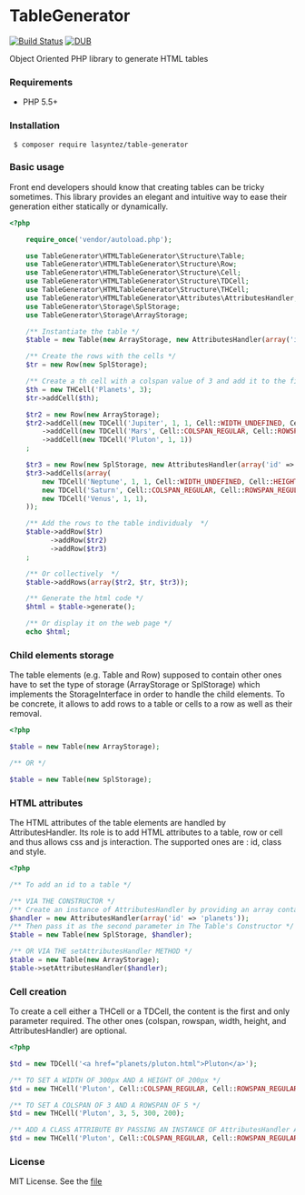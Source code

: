 # TableGenerator

[![Build Status](https://travis-ci.org/laSyntez/TableGenerator.svg?branch=master)](https://travis-ci.org/laSyntez/TableGenerator)
[![DUB](https://img.shields.io/dub/l/vibe-d.svg)](./LICENSE.md)

Object Oriented PHP library to generate HTML tables

### Requirements

 * PHP 5.5+

### Installation

```cli
 $ composer require lasyntez/table-generator
```

### Basic usage

Front end developers should know that creating tables can be tricky sometimes. This library provides an elegant and intuitive way to ease their generation either statically or dynamically.

```php
<?php

    require_once('vendor/autoload.php');

	use TableGenerator\HTMLTableGenerator\Structure\Table;
	use TableGenerator\HTMLTableGenerator\Structure\Row;
	use TableGenerator\HTMLTableGenerator\Structure\Cell;
	use TableGenerator\HTMLTableGenerator\Structure\TDCell;
	use TableGenerator\HTMLTableGenerator\Structure\THCell;
    use TableGenerator\HTMLTableGenerator\Attributes\AttributesHandler;
	use TableGenerator\Storage\SplStorage;
	use TableGenerator\Storage\ArrayStorage;

    /** Instantiate the table */
	$table = new Table(new ArrayStorage, new AttributesHandler(array('id' => 'planets')));

    /** Create the rows with the cells */
	$tr = new Row(new SplStorage);

    /** Create a th cell with a colspan value of 3 and add it to the first row */
    $th = new THCell('Planets', 3);
	$tr->addCell($th);

	$tr2 = new Row(new ArrayStorage);
	$tr2->addCell(new TDCell('Jupiter', 1, 1, Cell::WIDTH_UNDEFINED, Cell::HEIGHT_UNDEFINED))
        ->addCell(new TDCell('Mars', Cell::COLSPAN_REGULAR, Cell::ROWSPAN_REGULAR))
	    ->addCell(new TDCell('Pluton', 1, 1))
    ;

	$tr3 = new Row(new SplStorage, new AttributesHandler(array('id' => 'orion')));
	$tr3->addCells(array(
		new TDCell('Neptune', 1, 1, Cell::WIDTH_UNDEFINED, Cell::HEIGHT_UNDEFINED),
		new TDCell('Saturn', Cell::COLSPAN_REGULAR, Cell::ROWSPAN_REGULAR),
		new TDCell('Venus', 1, 1),
	));

	/** Add the rows to the table individualy  */
	$table->addRow($tr)
		  ->addRow($tr2)
		  ->addRow($tr3)
    ;

	/** Or collectively  */
	$table->addRows(array($tr2, $tr, $tr3));

    /** Generate the html code */
	$html = $table->generate();

    /** Or display it on the web page */
	echo $html;
```

### Child elements storage
The table elements (e.g. Table and Row) supposed to contain other ones have to set the type of storage (ArrayStorage or SplStorage) which implements the StorageInterface in order to handle the child elements. To be concrete, it allows to add rows to a table or cells to a row as well as their removal.

```php
<?php

$table = new Table(new ArrayStorage);

/** OR */

$table = new Table(new SplStorage);
```

### HTML attributes
The HTML attributes of the table elements are handled by AttributesHandler. Its role is to add HTML attributes to a table, row or cell and thus allows css and js interaction.
The supported ones are : id, class and style.

```php
<?php

/** To add an id to a table */

/** VIA THE CONSTRUCTOR */
/** Create an instance of AttributesHandler by providing an array containing the attributes with their values  */
$handler = new AttributesHandler(array('id' => 'planets'));
/** Then pass it as the second parameter in The Table's Constructor */
$table = new Table(new SplStorage, $handler);

/** OR VIA THE setAttributesHandler METHOD */
$table = new Table(new ArrayStorage);
$table->setAttributesHandler($handler);
```

### Cell creation

To create a cell either a THCell or a TDCell, the content is the first and only parameter required. The other ones (colspan, rowspan, width, height, and AttributesHandler) are optional.

```php
<?php

$td = new TDCell('<a href="planets/pluton.html">Pluton</a>');

/** TO SET A WIDTH OF 300px AND A HEIGHT OF 200px */
$td = new THCell('Pluton', Cell::COLSPAN_REGULAR, Cell::ROWSPAN_REGULAR, 300, 200);

/** TO SET A COLSPAN OF 3 AND A ROWSPAN OF 5 */
$td = new THCell('Pluton', 3, 5, 300, 200);

/** ADD A CLASS ATTRIBUTE BY PASSING AN INSTANCE OF AttributesHandler AS THE LAST PARAMETER IN THE CELL'S CONSTRUCTOR */
$td = new THCell('Pluton', Cell::COLSPAN_REGULAR, Cell::ROWSPAN_REGULAR, Cell::WIDTH_UNDEFINED, Cell::HEIGHT_UNDEFINED, new AttributesHandler(array('class' => 'pluton')));
```

### License

MIT License. See the [file](./LICENSE.md)
